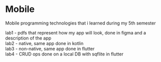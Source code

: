 # Mobile
Mobile programming technologies that i learned during my 5th semester

lab1 - pdfs that represent how my app will look, done in  figma and a description of the app</br>
lab2 - native, same app done in kotlin</br>
lab3 - non-native, same app done in flutter</br>
lab4 - CRUD ops done on a local DB with sqflite in flutter</br>
